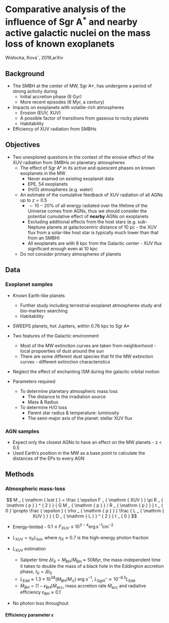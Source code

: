 # Comparative analysis of the influence of Sgr A$^*$ and nearby active galactic nuclei on the mass loss of known exoplanets

Wisłocka, Kovaˇ, 2019,arXiv

## Background

- The SMBH at the center of MW, Sgr A*, has undergone a period of strong activity during
  - Initial accretion phase (8 Gyr)
  - More recent episodes (6 Myr, a century)
- Impacts on exoplanets with volatile-rich atmospheres
  - Erosion (EUV, XUV)
  - A possible factor of transitions from gaseous to rocky planets
  - Habitability
- Efficiency of XUV radiation from SMBHs

## Objectives

- Two unexplored questions in the context of the erosive effect of the XUV radiation from SMBHs on planetary atmospheres
  - The effect of Sgr A* in its active and quiescent phases on known exoplanets in the MW
    - Never examed on existing exoplanet data
    - EPE, 54 exoplanets
    - (H/O) atmospheres (e.g. water) 
  - An estimate of the cumulative feedback of XUV radiation of all AGNs up to $z = 0.5$
    - $\sim 10-20\%$ of all energy radiated over the lifetime of the Universe comes from AGNs, thus we should consider the potential cumulative effect of **nearby** AGNs on exoplanets
    - Excluding additional effects from the host stars (e.g. sub-Neptune planets at galactocentric distance of 10 pc - the XUV flux from a solar-like host star is typically much lower than that from an SMBH)
    - All exoplanets are with 8 kpc from the Galactic center - XUV flux significant enough even at 10 kpc
  - Do not consider primary atmospheres of planets

## Data

### Exoplanet samples

- Known Earth-like planets
  - Further study including terrestrial exoplanet atmospheres study and bio-markers searching
  - Habitability 
- SWEEPS planets, hot Jupiters, within 0.76 kpc to Sgr A*

- Two features of the Galactic environment
  - Most of the MW extinction curves are taken from neighborhood - local propoerties of dust around the sun
  - There are some different dust species that fit the MW extinction curves - different extinction characteristics

- Neglect the effect of enchanting ISM during the galactic orbital motion
- Parameters required
  - To determine planetary atmospheric mass loss
    - The distance to the irradiation source
    - Mass & Radius
  - To determine H/O loss
    - Parent star radius & temperature: luminosity
    - The semi-major axis of the planet: stellar XUV flux

### AGN samples

- Expect only the closest AGNs to have an effect on the MW planets - z < 0.5
- Used Earth’s position in the MW as a base point to calculate the distances of the EPs to every AGN

## Methods

### Atmospheric mass-loss

$$
M _ { \mathrm { lost } } = \frac { \epsilon F _ { \mathrm { XUV } } \pi R _ { \mathrm { p } } ^ { 2 } } { G M _ { \mathrm { p } } / R _ { \mathrm { p } } } t _ { 0 } \propto \frac { \epsilon } { \rho _ { \mathrm { p } } } \frac { L _ { \mathrm { XUV } } } { D _ { \mathrm { L } } ^ { 2 } } t _ { 0 }
$$

- Energy-limited - $0.1 \leqslant F _ { X U V } \leqslant 10 ^ { 3 - 4 } \operatorname { erg } \mathrm { s } ^ { - 1 } \mathrm { cm } ^ { - 2 }$
- $L _ { \mathrm { XUV } } = \eta _ { \mathrm { X } } L _ { \mathrm { bol } }​$, where $\eta_X\approx0.7​$ is the high-energy photon fraction
- $L _ { \mathrm { XUV } }$ estimation
  - Salpeter time $\Delta t_S= M _ { \mathrm { BH } } / \dot { M } _ { \mathrm { BH } } \approx 50 \mathrm { Myr }$, the mass-independent time it takes  to double the mass of a black hole in the Eddington accretion phase, $t_0=\Delta t_S$
  - $L _ { \mathrm { Edd } } \approx 1.3 \times 10 ^ { 38 } \left( M _ { \mathrm { BH } } / M _ { \odot } \right) \text { erg } \mathrm { s } ^ { - 1 }$, $L _ { \mathrm { Sgr } \mathrm { A } ^ { * } } \simeq 10 ^ { - 8.5 } L _ { \mathrm { Edd } }$
  - $\dot { M } _ { B H } = \left( 1 - \epsilon _ { \mathrm { BH } } \right) \dot { M } _ { \mathrm { acc } }$, mass accretion rate $\dot{M}_{\mathrm{  acc}}$ and radiative efficiency $ε_{\mathrm{BH}}\approx0.1$

- No photon loss throughout

#### Efficiency parameter $\epsilon$

